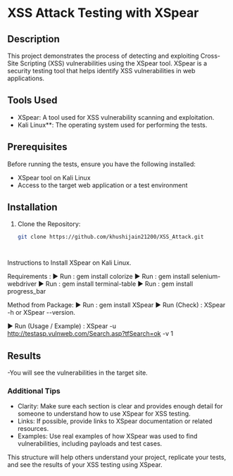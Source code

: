 # XSS Attack Testing with XSpear


## Description
This project demonstrates the process of detecting and exploiting Cross-Site Scripting (XSS) vulnerabilities using the XSpear tool. XSpear is a security testing tool that helps identify XSS vulnerabilities in web applications.


## Tools Used
- XSpear: A tool used for XSS vulnerability scanning and exploitation.
- Kali Linux**: The operating system used for performing the tests.


## Prerequisites
Before running the tests, ensure you have the following installed:
- XSpear tool on Kali Linux
- Access to the target web application or a test environment


## Installation
1. Clone the Repository:
   ```bash
   git clone https://github.com/khushijain21200/XSS_Attack.git




Instructions to Install XSpear on Kali Linux.

Requirements :
▶ Run : gem install colorize
▶ Run : gem install selenium-webdriver
▶ Run : gem install terminal-table
▶ Run : gem install progress_bar

Method  from Package:
▶ Run : gem install XSpear
▶ Run (Check) : XSpear -h or XSpear --version.

▶ Run (Usage / Example) : XSpear -u http://testasp.vulnweb.com/Search.asp?tfSearch=ok -v 1


## Results

-You will see the vulnerabilities in the target site.



### Additional Tips

- Clarity: Make sure each section is clear and provides enough detail for someone to understand how to use XSpear for XSS testing.
- Links: If possible, provide links to XSpear documentation or related resources.
- Examples: Use real examples of how XSpear was used to find vulnerabilities, including payloads and test cases.

This structure will help others understand your project, replicate your tests, and see the results of your XSS testing using XSpear.
